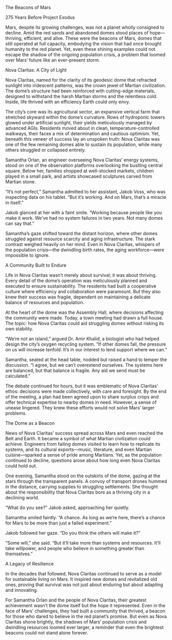 The Beacons of Mars

275 Years Before Project Exodus

Mars, despite its growing challenges, was not a planet wholly consigned to decline. Amid the red sands and abandoned domes stood places of hope—thriving, efficient, and alive. These were the beacons of Mars, domes that still operated at full capacity, embodying the vision that had once brought humanity to the red planet. Yet, even these shining examples could not escape the shadow of the ongoing population crisis, a problem that loomed over Mars’ future like an ever-present storm.

Nova Claritas: A City of Light

Nova Claritas, named for the clarity of its geodesic dome that refracted sunlight into iridescent patterns, was the crown jewel of Martian civilization. The dome’s structure had been reinforced with cutting-edge materials, designed to withstand the harsh Martian storms and the relentless cold. Inside, life thrived with an efficiency Earth could only envy.

The city’s core was its agricultural sector, an expansive vertical farm that stretched skyward within the dome’s curvature. Rows of hydroponic towers glowed under artificial sunlight, their yields meticulously managed by advanced AGIs. Residents moved about in clean, temperature-controlled walkways, their faces a mix of determination and cautious optimism. Yet, beneath this veneer of success lay an unspoken truth: Nova Claritas was one of the few remaining domes able to sustain its population, while many others struggled or collapsed entirely.

Samantha Orlan, an engineer overseeing Nova Claritas’ energy systems, stood on one of the observation platforms overlooking the bustling central square. Below her, families shopped at well-stocked markets, children played in a small park, and artists showcased sculptures carved from Martian stone.

“It’s not perfect,” Samantha admitted to her assistant, Jakob Voss, who was inspecting data on his tablet. “But it’s working. And on Mars, that’s a miracle in itself.”

Jakob glanced at her with a faint smile. “Working because people like you make it work. We’ve had no system failures in two years. Not many domes can say that.”

Samantha’s gaze shifted toward the distant horizon, where other domes struggled against resource scarcity and aging infrastructure. The stark contrast weighed heavily on her mind. Even in Nova Claritas, whispers of the population crisis—the dwindling birth rates, the aging workforce—were impossible to ignore.

A Community Built to Endure

Life in Nova Claritas wasn’t merely about survival; it was about thriving. Every detail of the dome’s operation was meticulously planned and executed to ensure sustainability. The residents had built a cooperative culture where efficiency and collaboration were paramount. But they also knew their success was fragile, dependent on maintaining a delicate balance of resources and population.

At the heart of the dome was the Assembly Hall, where decisions affecting the community were made. Today, a town meeting had drawn a full house. The topic: how Nova Claritas could aid struggling domes without risking its own stability.

“We’re not an island,” argued Dr. Amir Khalid, a biologist who had helped design the city’s oxygen recycling system. “If other domes fall, the pressure on us will increase tenfold. It’s in our interest to lend support where we can.”

Samantha, seated at the head table, nodded but raised a hand to temper the discussion. “I agree, but we can’t overextend ourselves. The systems here are balanced, but that balance is fragile. Any aid we send must be calculated.”

The debate continued for hours, but it was emblematic of Nova Claritas’ ethos: decisions were made collectively, with care and foresight. By the end of the meeting, a plan had been agreed upon to share surplus crops and offer technical expertise to nearby domes in need. However, a sense of unease lingered. They knew these efforts would not solve Mars’ larger problems.

The Dome as a Beacon

News of Nova Claritas’ success spread across Mars and even reached the Belt and Earth. It became a symbol of what Martian civilization could achieve. Engineers from failing domes visited to learn how to replicate its systems, and its cultural exports—music, literature, and even Martian cuisine—sparked a sense of pride among Martians. Yet, as the population continued to decline, questions arose about how long even Nova Claritas could hold out.

One evening, Samantha stood on the outskirts of the dome, gazing at the stars through the transparent panels. A convoy of transport drones hummed in the distance, carrying supplies to struggling settlements. She thought about the responsibility that Nova Claritas bore as a thriving city in a declining world.

“What do you see?” Jakob asked, approaching her quietly.

Samantha smiled faintly. “A chance. As long as we’re here, there’s a chance for Mars to be more than just a failed experiment.”

Jakob followed her gaze. “Do you think the others will make it?”

“Some will,” she said. “But it’ll take more than systems and resources. It’ll take willpower, and people who believe in something greater than themselves.”

A Legacy of Resilience

In the decades that followed, Nova Claritas continued to serve as a model for sustainable living on Mars. It inspired new domes and revitalized old ones, proving that survival was not just about enduring but about adapting and innovating.

For Samantha Orlan and the people of Nova Claritas, their greatest achievement wasn’t the dome itself but the hope it represented. Even in the face of Mars’ challenges, they had built a community that thrived, a beacon for those who dared to believe in the red planet’s promise. But even as Nova Claritas shone brightly, the shadows of Mars’ population crisis and dwindling resources loomed ever larger, a reminder that even the brightest beacons could not stand alone forever.
